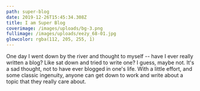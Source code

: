 ```yaml
---
path: super-blog
date: 2019-12-26T15:45:34.308Z
title: I am Super Blog
coverimage: /images/uploads/bg-3.png
fullimage: /images/uploads/eezy_68-01.jpg
glowcolor: rgba(112, 205, 255, 1)
---
```

One day I went down by the river and thought to myself -- have I ever really written a blog? Like sat down and tried to write one? I guess, maybe not. It's a sad thought, not to have ever blogged in one's life. With a little effort, and some classic ingenuity, anyone can get down to work and write about a topic that they really care about.
